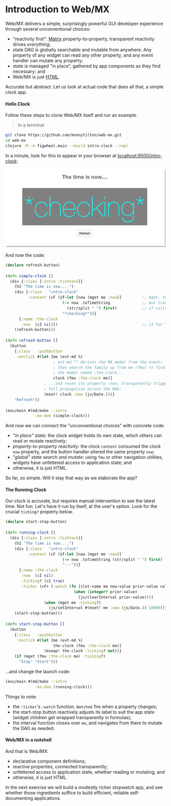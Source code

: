 # Introduction to Web/MX

Web/MX delivers a simple, surprisingly powerful GUI developer experience through several unconventional choices:
* "reactivity first": [Matrix](https://github.com/kennytilton/matrix/blob/main/cljc/matrix/README.md) property-to-property, transparent reactivity drives _everything_;
* state DAG is globally searchable and mutable from anywhere. Any property of any widget can read any other property, and any event handler can mutate any property; 
* state is managed "in place", gathered by app components as they find necessary; and
* Web/MX is just [HTML](https://developer.mozilla.org/en-US/docs/Web/HTML). 

Accurate but abstract. Let us look at actual code that does all that, a simple clock app.

#### Hello Clock
Follow these steps to clone Web/MX itself and run an example. 

> In a terminal:
```bash
git clone https://github.com/kennytilton/web-mx.git
cd web-mx
clojure -M -m figwheel.main --build intro-clock --repl
```
In a minute, look for this to appear in your browser at [localhost:9500/intro-clock](http://localhost:9500/intro-clock.html):

![Web MX](https://github.com/kennytilton/web-mx/blob/main/resources/public/image/intro-checking.jpg)

And now the code:
```clojure
(declare refresh-button)

(defn simple-clock []
  (div {:class [:intro :ticktock]}
    (h2 "The time is now....")
    (div {:class   "intro-clock"
          :content (cF (if-let [now (mget me :now)]         ;; mget, the standard MX getter, can be used from any code,
                         (-> now .toTimeString              ;; but transparently establishes a dependency, or "subscribes",
                           (str/split " ") first)           ;; if called within a formula.
                         "*checking*"))}
      {:name :the-clock
       :now  (cI nil)})                                     ;; cI for "cell Input"; procedural code can write to these
    (refresh-button)))

(defn refresh-button []
  (button
    {:class   :pushbutton
     :onclick #(let [me (evt-md %) 
                     ; evt-md ^^ derives the MX model from the event;
                     ; then search the family up from me (fmu) to find 
                     ; the model named :the-clock...
                     clock (fmu :the-clock me)] 
                 ; ...and reset its property :now, transparently triggering
                 ; full propagation across the DAG:
                 (mset! clock :now (js/Date.)))}
    "Refresh"))

(exu/main #(md/make ::intro
             :mx-dom (simple-clock)))
```

And now we can connect the "unconventional choices" with concrete code:
* _"in place" state:_ the clock widget holds its own state, which others can read or mutate reactively;
* _property-to-property reactivity:_ the clock `content` consumed the clock `now` property, and the button handler altered the same property `now`;
* _"global" state search and mutate:_ using `fmu` or other navigation utilities, widgets have unfettered access to application state; and
* otherwise, it is just HTML.

So far, so simple. Will it stay that way as we elaborate the app?

#### The Running Clock
Our clock is accurate, but requires manual intervention to see the latest time. Not fun. Let's have it run by itself, at the user's option. Look for the crucial `ticking?` property below.

```clojure
(declare start-stop-button)

(defn running-clock []
  (div {:class [:intro :ticktock]}
    (h2 "The time is now....")
    (div {:class   "intro-clock"
          :content (cF (if-let [now (mget me :now)]
                         (-> now .toTimeString (str/split " ") first)
                         "---"))}
      {:name :the-clock
       :now  (cI nil)
       :ticking? (cI true)
       :ticker (cF+ [:watch (fn [slot-name me new-value prior-value cell]
                              (when (integer? prior-value)
                                (js/clearInterval prior-value)))]
                 (when (mget me :ticking?)
                   (js/setInterval #(mset! me :now (js/Date.)) 1000)))})
    (start-stop-button)))

(defn start-stop-button []
  (button
    {:class   :pushbutton
     :onclick #(let [me (evt-md %)
                     the-clock (fmu :the-clock me)]
                 (mswap! the-clock :ticking? not))}
    (if (mget (fmu :the-clock me) :ticking?)
      "Stop" "Start")))
```
...and change the launch code:
```clojure
(exu/main #(md/make ::intro
             :mx-dom (running-clock)))
```
Things to note:
* the `:ticker`'s `:watch` function. `Watche`s fire when a property changes;
* the start-stop button reactively adjusts its label to suit the app state (widget children get wrapped transparently in formulas);
* the interval function closes over `me`, and navigates from there to mutate the DAG as needed.

#### Web/MX in a nutshell
And that is Web/MX:
* declarative component definitions;
* reactive properties, connected transparently;
* unfettered access to application state, whether reading or mutating; and
* otherwise, it is just HTML.

In the next exercise we will build a modestly richer stopwatch app, and see whether those ingredients suffice to build efficient, reliable self-documenting applications.
